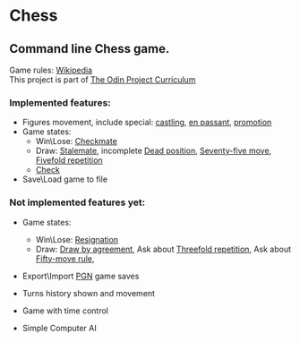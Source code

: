 # Chess

## Command line Chess game. 
Game rules: [Wikipedia](https://en.wikipedia.org/wiki/Chess)  
This project is part of [The Odin Project Curriculum](https://www.theodinproject.com/paths/full-stack-ruby-on-rails/courses/ruby-programming/lessons/ruby-final-project)

### Implemented features:
* Figures movement, include special: 
  [castling](https://en.wikipedia.org/wiki/Castling), 
  [en passant](https://en.wikipedia.org/wiki/En_passant), 
  [promotion](https://en.wikipedia.org/wiki/Promotion_(chess))
* Game states:
    * Win\Lose: 
      [Checkmate](https://en.wikipedia.org/wiki/Checkmate)
    * Draw:
      [Stalemate](https://en.wikipedia.org/wiki/Stalemate),
      incomplete [Dead position](https://en.wikipedia.org/wiki/Rules_of_chess#Dead_position),
      [Seventy-five move](https://en.wikipedia.org/wiki/Fifty-move_rule#Seventy-five-move_rule),
      [Fivefold repetition](https://en.wikipedia.org/wiki/Threefold_repetition)
    * [Check](https://en.wikipedia.org/wiki/Check_(chess))
* Save\Load game to file
### Not implemented features yet:
* Game states:
    * Win\Lose: 
      [Resignation](https://en.wikipedia.org/wiki/Rules_of_chess#Resigning)
    * Draw: 
      [Draw by agreement](https://en.wikipedia.org/wiki/Draw_by_agreement), 
      Ask about [Threefold repetition](https://en.wikipedia.org/wiki/Threefold_repetition),
      Ask about [Fifty-move rule](https://en.wikipedia.org/wiki/Fifty-move_rule),      
      
* Export\Import [PGN](https://ru.wikipedia.org/wiki/Portable_Game_Notation) game saves
* Turns history shown and movement
* Game with time control
* Simple Computer AI